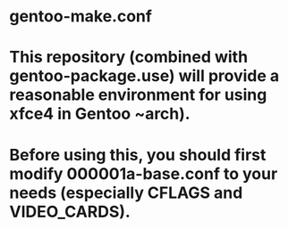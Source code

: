 # gentoo-make.conf

# This repository (combined with gentoo-package.use) will provide a reasonable environment for using xfce4 in Gentoo ~arch).
# Before using this, you should first modify 000001a-base.conf to your needs (especially CFLAGS and VIDEO_CARDS).
